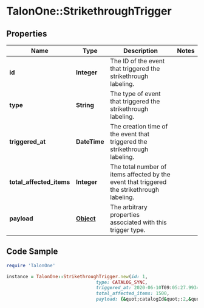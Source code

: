 # TalonOne::StrikethroughTrigger

## Properties

Name | Type | Description | Notes
------------ | ------------- | ------------- | -------------
**id** | **Integer** | The ID of the event that triggered the strikethrough labeling. | 
**type** | **String** | The type of event that triggered the strikethrough labeling. | 
**triggered_at** | **DateTime** | The creation time of the event that triggered the strikethrough labeling. | 
**total_affected_items** | **Integer** | The total number of items affected by the event that triggered the strikethrough labeling. | 
**payload** | [**Object**](.md) | The arbitrary properties associated with this trigger type. | 

## Code Sample

```ruby
require 'TalonOne'

instance = TalonOne::StrikethroughTrigger.new(id: 1,
                                 type: CATALOG_SYNC,
                                 triggered_at: 2020-06-10T09:05:27.993483Z,
                                 total_affected_items: 1500,
                                 payload: {&quot;catalogId&quot;:2,&quot;catalogVersion&quot;:100})
```


